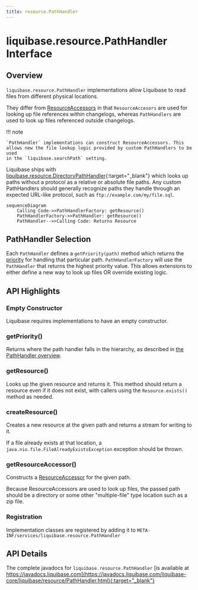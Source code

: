 ```yaml
---
title: resource.PathHandler
---
```


# liquibase.resource.PathHandler Interface

## Overview

`liquibase.resource.PathHandler` implementations allow Liquibase to read files from different physical locations. 

They differ from [ResourceAccessors](../add-a-resource-accessor/index.md) in that `ResourceAccesors` are used for looking up file references within changelogs, 
whereas `PathHandlers` are used to look up files referenced outside changelogs. 

!!! note

    `PathHandler` implementations can construct ResourceAccessors. This allows new the file lookup logic provided by custom PathHandlers to be used
    in the `liquibase.searchPath` setting.  

Liquibase ships with [liquibase.resource.DirectoryPathHandler](https://javadocs.liquibase.com/liquibase-core/liquibase/resource/DirectoryPathHandler.html){:target="_blank"}
which looks up paths without a protocol as a relative or absolute file paths. Any custom PathHandlers should generally recognize paths they handle through an expected URL-like protocol, such as `ftp://example.com/my/file.sql`. 

```mermaid
sequenceDiagram
    Calling Code->>PathHandlerFactory: getResource()
    PathHandlerFactory->>PathHandler: getResource()
    PathHandler-->>Calling Code: Returns Resource
```

## PathHandler Selection

Each `PathHandler` defines a `getPriority(path)` method which returns the [priority](../../extension-references/priority.md) for handling that particular path.
`PathHandlerFactory` will use the `PathHandler` that returns the highest priority value.
This allows extensions to either define a new way to look up files OR override existing logic.

## API Highlights

### Empty Constructor

Liquibase requires implementations to have an empty constructor.

### getPriority()

Returns where the path handler falls in the hierarchy, as described in [the PathHandler overview](#pathhandler-selection).

### getResource()

Looks up the given resource and returns it. This method should return a resource even if it does not exist, with callers using the `Resource.exists()` method as needed.

### createResource()

Creates a new resource at the given path and returns a stream for writing to it.

If a file already exists at that location, a `java.nio.file.FileAlreadyExistsException` exception should be thrown.

### getResourceAccessor()

Constructs a [ResourceAccessor](../add-a-resource-accessor/index.md) for the given path.

Because ResourceAccessors are used to look up files, the passed path should be a directory or some other "multiple-file" type location such as a zip file.

### Registration

Implementation classes are registered by adding it to `META-INF/services/liquibase.resource.PathHandler`

## API Details

The complete javadocs for `liquibase.resource.PathHandler` [is available at https://javadocs.liquibase.com](https://javadocs.liquibase.com/liquibase-core/liquibase/resource/PathHandler.html){:target="_blank"}
